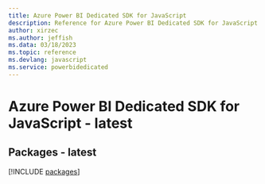 ```yaml
---
title: Azure Power BI Dedicated SDK for JavaScript
description: Reference for Azure Power BI Dedicated SDK for JavaScript
author: xirzec
ms.author: jeffish
ms.data: 03/18/2023
ms.topic: reference
ms.devlang: javascript
ms.service: powerbidedicated
---
```

# Azure Power BI Dedicated SDK for JavaScript - latest
## Packages - latest
[!INCLUDE [packages](power-bi-dedicated-index.md)]
